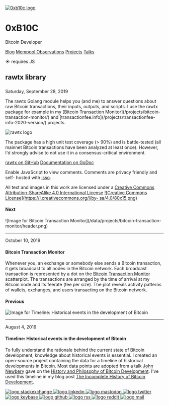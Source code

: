 [ ![0xb10c logo](/0xb10c.png) ](/)

# 0xB10C

Bitcoin Developer

[Blog](/) [Mempool Observations](/mempool-observations) [Projects](/projects)
[Talks](/talks)

☀  requires JS

##  rawtx library

#####

Saturday, September 28, 2019

The rawtx Golang module helps you (and me) to answer questions about raw
Bitcoin transactions, their inputs, outputs, and scripts. I use the rawtx
package for example in my [Bitcoin Transaction Monitor](/projects/bitcoin-
transaction-monitor/) and [transactionfee.info](/projects/transactionfee-
info-2020-version/) projects.

![rawtx logo](/data/projects/rawtx/rawtx.png)

The package has a high unit test coverage (> 90%) and is battle-tested (all
mainnet Bitcoin transactions have been analyzed at least once). However, I'd
strongly advise to not use it in a consensus-critical environment.

[rawtx on GitHub](https://github.com/0xB10C/rawtx/tree/master) [Documentation
on GoDoc](https://godoc.org/github.com/0xB10C/rawtx)

Enable JavaScript to view comments. Comments are privacy friendly and self-
hosted with [isso](https://posativ.org/isso/).

All text and images in this work are licensed under a [Creative Commons
Attribution-ShareAlike 4.0 International
License](http://creativecommons.org/licenses/by-sa/4.0/) [![Creative Commons
License](https://i.creativecommons.org/l/by-
sa/4.0/80x15.png)](http://creativecommons.org/licenses/by-sa/4.0/)

#### Next

![Image for Bitcoin Transaction Monitor](/data/projects/bitcoin-transaction-
monitor/header.png) [](/projects/bitcoin-transaction-monitor/)

* * *

October 10, 2019

#### Bitcoin Transaction Monitor

Whenever you, an exchange or somebody else sends a Bitcoin transaction, it
gets broadcast to all nodes in the Bitcoin network. Each broadcast transaction
is represented by a dot on the [Bitcoin Transaction
Monitor](https://mempool.observer/monitor) scatterplot. The transactions are
arranged by the time of arrival at my Bitcoin node and its feerate (fee per
size). The plot reveals activity patterns of wallets, exchanges, and users
transacting on the Bitcoin network.

[](/projects/bitcoin-transaction-monitor/)

#### Previous

![Image for Timeline: Historical events in the development of
Bitcoin](/data/projects/bitcoin-dev-history/bitcoin-development-history.png)
[](/projects/bitcoin-dev-history/)

* * *

August 4, 2019

#### Timeline: Historical events in the development of Bitcoin

To fully understand the rationale behind the current state of Bitcoin
development, knowledge about historical events is essential. I created an
open-source project containing the data for a timeline of historical
developments in Bitcoin. Most data points are adopted from a talk [John
Newbery](https://twitter.com/jfnewbery) gave on the [History and Philosophy of
Bitcoin Development](https://www.meetup.com/BitDevsNYC/events/262321510/).
I've used this timeline in my blog post [The Incomplete History of Bitcoin
Development](/blog/004-the-incomplete-history-of-bitcoin-development/).

[](/projects/bitcoin-dev-history/)

[ ![logo stackexchange](/img/footer/stackexchange.svg)
](https://bitcoin.stackexchange.com/users/63817/0xb10c) [ ![logo
linkedin](/img/footer/linkedin.svg) ](https://linkedin.com/in/0xb10c) [ ![logo
mastodon](/img/footer/mastodon.svg) ](https://x0f.org/@0xb10c) [ ![logo
twitter](/img/footer/twitter.svg) ](https://twitter.com/0xb10c) [ ![logo
keybase](/img/footer/keybase.svg) ](https://keybase.io/b10c) [ ![logo
github](/img/footer/github.svg) ](https://github.com/0xb10c) [ ![logo
rss](/img/footer/rss.svg) ](https://b10c.me/feed.xml) [ ![logo
reddit](/img/footer/reddit.svg) ](https://reddit.com/u/0xb10c) [ ![logo
mail](/img/footer/gmail.svg) ](mailto:0xb10c+b10c-me@gmail.com)

